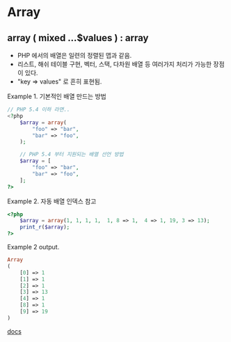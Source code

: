 # Array

## array ( mixed ...$values ) : array

- PHP 에서의 배열은 일련의 정렬된 맵과 같음.
- 리스트, 해쉬 테이블 구현, 벡터, 스택, 다차원 배열 등 여러가지 처리가 가능한 장점이 있다.
- "key => values" 로 흔히 표현됨.

Example 1. 기본적인 배열 만드는 방법
```PHP
// PHP 5.4 이하 라면..
<?php
    $array = array(
        "foo" => "bar",
        "bar" => "foo",
    );

    // PHP 5.4 부터 지원되는 배열 선언 방법
    $array = [
        "foo" => "bar",
        "bar" => "foo",
    ];
?>
```

Example 2. 자동 배열 인덱스 참고
```PHP
<?php
    $array = array(1, 1, 1, 1,  1, 8 => 1,  4 => 1, 19, 3 => 13);
    print_r($array);
?>
```
Example 2 output.
```PHP
Array
(
    [0] => 1
    [1] => 1
    [2] => 1
    [3] => 13
    [4] => 1
    [8] => 1
    [9] => 19
)
```
[docs](https://www.php.net/manual/en/function.array)